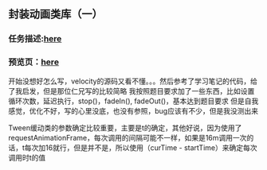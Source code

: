 ## 封装动画类库（一）

### 任务描述:[here](http://ife.baidu.com/course/detail/id/52)

### 预览页：[here](http://htmlpreview.github.io/?https://github.com/maoyuyang/IFE/blob/master/task11/index.html)

开始没想好怎么写，velocity的源码又看不懂。。。然后参考了学习笔记的代码，给了我启发，但是那位仁兄写的比较简略
我按照题目要求加了一些东西，比如设置循环次数，延迟执行，stop()，fadeIn(), fadeOut()，基本达到题目要求
但是自我感觉，优化不好，写的心里没底，也没有参照，bug应该有不少，但是我没测出来

Tween缓动类的参数确定比较重要，主要是t的确定，其他好说，因为使用了requestAnimationFrame，每次调用的间隔可能不一样，如果是16m调用一次的话，t每次加16就行，但是并不是，所以使用（curTime - startTime）来确定每次调用时t的值